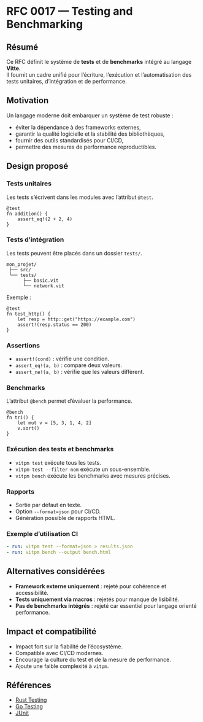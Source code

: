 # RFC 0017 — Testing and Benchmarking

## Résumé
Ce RFC définit le système de **tests** et de **benchmarks** intégré au langage **Vitte**.  
Il fournit un cadre unifié pour l’écriture, l’exécution et l’automatisation des tests unitaires, d’intégration et de performance.

## Motivation
Un langage moderne doit embarquer un système de test robuste :  
- éviter la dépendance à des frameworks externes,  
- garantir la qualité logicielle et la stabilité des bibliothèques,  
- fournir des outils standardisés pour CI/CD,  
- permettre des mesures de performance reproductibles.  

## Design proposé

### Tests unitaires
Les tests s’écrivent dans les modules avec l’attribut `@test`.  

```vitte
@test
fn addition() {
    assert_eq!(2 + 2, 4)
}
```

### Tests d’intégration
Les tests peuvent être placés dans un dossier `tests/`.  

```
mon_projet/
 ├── src/
 └── tests/
      ├── basic.vit
      └── network.vit
```

Exemple :  
```vitte
@test
fn test_http() {
    let resp = http::get("https://example.com")
    assert!(resp.status == 200)
}
```

### Assertions
- `assert!(cond)` : vérifie une condition.  
- `assert_eq!(a, b)` : compare deux valeurs.  
- `assert_ne!(a, b)` : vérifie que les valeurs diffèrent.  

### Benchmarks
L’attribut `@bench` permet d’évaluer la performance.  

```vitte
@bench
fn tri() {
    let mut v = [5, 3, 1, 4, 2]
    v.sort()
}
```

### Exécution des tests et benchmarks
- `vitpm test` exécute tous les tests.  
- `vitpm test --filter nom` exécute un sous-ensemble.  
- `vitpm bench` exécute les benchmarks avec mesures précises.  

### Rapports
- Sortie par défaut en texte.  
- Option `--format=json` pour CI/CD.  
- Génération possible de rapports HTML.  

### Exemple d’utilisation CI
```yaml
- run: vitpm test --format=json > results.json
- run: vitpm bench --output bench.html
```

## Alternatives considérées
- **Framework externe uniquement** : rejeté pour cohérence et accessibilité.  
- **Tests uniquement via macros** : rejetés pour manque de lisibilité.  
- **Pas de benchmarks intégrés** : rejeté car essentiel pour langage orienté performance.  

## Impact et compatibilité
- Impact fort sur la fiabilité de l’écosystème.  
- Compatible avec CI/CD modernes.  
- Encourage la culture du test et de la mesure de performance.  
- Ajoute une faible complexité à `vitpm`.  

## Références
- [Rust Testing](https://doc.rust-lang.org/book/ch11-00-testing.html)  
- [Go Testing](https://pkg.go.dev/testing)  
- [JUnit](https://junit.org/)  
